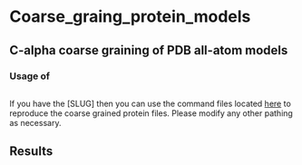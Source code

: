 # Coarse_graing_protein_models

## C-alpha coarse graining of PDB all-atom models


### Usage of 
```
```

If you have the [SLUG] then you can use the command files located [here](src/command_files/Benchmarks_GPU_4YNG.cmds) to reproduce the coarse grained protein files. Please modify any other pathing as necessary. 

## Results

